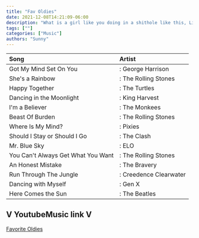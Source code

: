 ```yaml
---
title: "Fav Oldies"
date: 2021-12-08T14:21:09-06:00
description: "What is a girl like you doing in a shithole like this, Lilac?"
tags: [""]
categories: ["Music"]
authors: "Sunny"
---
```


| **Song** | **Artist** |
|:--- | :---- |
| Got My Mind Set On You  | : George Harrison |
| She's a Rainbow  | : The Rolling Stones |
| Happy Together | : The Turtles  |
| Dancing in the Moonlight | : King Harvest |
| I'm a Believer | : The Monkees |
| Beast Of Burden | : The Rolling Stones |
| Where Is My Mind? | : Pixies |
| Should I Stay or Should I Go | : The Clash |
| Mr. Blue Sky | : ELO |
| You Can't Always Get What You Want | : The Rolling Stones |
| An Honest Mistake | : The Bravery |
| Run Through The Jungle | : Creedence Clearwater |
| Dancing with Myself | : Gen X |
| Here Comes the Sun | : The Beatles |

## V YoutubeMusic link V

[Favorite Oldies](https://music.youtube.com/playlist?list=PLx45lRCdYQ2HIxLotX_U91UbF5FPpUewr&feature=share)